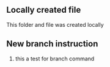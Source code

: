 ## Locally created file 

This folder and file was created locally 

## New branch instruction

1. this a test for branch command
